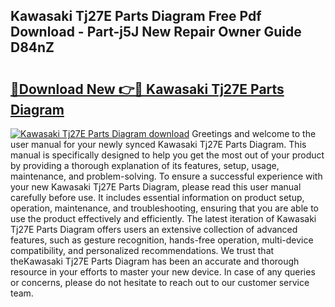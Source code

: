 ## Kawasaki Tj27E Parts Diagram Free Pdf Download - Part-j5J New Repair Owner Guide D84nZ

# <h2><a href="http://dftr5a.blite.top/?on=Kawasaki+Tj27E+Parts+Diagram">🔗Download New 👉🔴 Kawasaki Tj27E Parts Diagram</a></h2>

[![Kawasaki Tj27E Parts Diagram download](https://i.imgur.com/lujVjoI.png)](http://dftr5a.blite.top/?on=Kawasaki+Tj27E+Parts+Diagram)
Greetings and welcome to the user manual for your newly synced Kawasaki Tj27E Parts Diagram. This manual is specifically designed to help you get the most out of your product by providing a thorough explanation of its features, setup, usage, maintenance, and problem-solving. To ensure a successful experience with your new Kawasaki Tj27E Parts Diagram, please read this user manual carefully before use. It includes essential information on product setup, operation, maintenance, and troubleshooting, ensuring that you are able to use the product effectively and efficiently. The latest iteration of Kawasaki Tj27E Parts Diagram offers users an extensive collection of advanced features, such as gesture recognition, hands-free operation, multi-device compatibility, and personalized recommendations. We trust that theKawasaki Tj27E Parts Diagram has been an accurate and thorough resource in your efforts to master your new device. In case of any queries or concerns, please do not hesitate to reach out to our customer service team.
